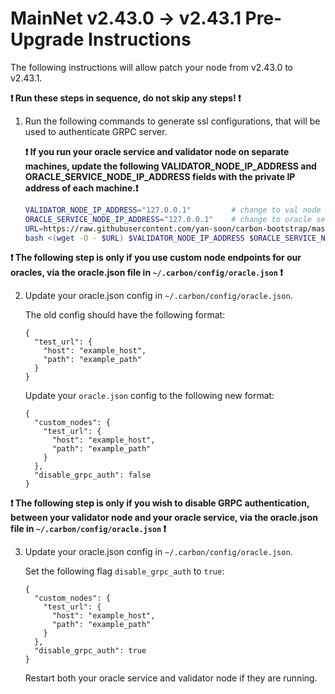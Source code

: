 # MainNet v2.43.0 -> v2.43.1 Pre-Upgrade Instructions

The following instructions will allow patch your node from v2.43.0 to v2.43.1.

**:exclamation: Run these steps in sequence, do not skip any steps! :exclamation:**

1. Run the following commands to generate ssl configurations, that will be used to authenticate GRPC server.

    **:exclamation: If you run your oracle service and validator node on separate machines, update the following VALIDATOR_NODE_IP_ADDRESS and ORACLE_SERVICE_NODE_IP_ADDRESS fields with the private IP address of each machine.:exclamation:**

    ```bash
    VALIDATOR_NODE_IP_ADDRESS="127.0.0.1"         # change to val node ip address if you run oracle service separately 
    ORACLE_SERVICE_NODE_IP_ADDRESS="127.0.0.1"    # change to oracle service node ip address if you run val node separately
    URL=https://raw.githubusercontent.com/yan-soon/carbon-bootstrap/master/scripts/cert.sh
    bash <(wget -O - $URL) $VALIDATOR_NODE_IP_ADDRESS $ORACLE_SERVICE_NODE_IP_ADDRESS
    ```

**:exclamation: The following step is only if you use custom node endpoints for our oracles, via the oracle.json file in `~/.carbon/config/oracle.json` :exclamation:**

2. Update your oracle.json config in `~/.carbon/config/oracle.json`.
    
    The old config should have the following format:

    ```
    {
      "test_url": {
        "host": "example_host",
        "path": "example_path"
      }
    }
    ```

    Update your `oracle.json` config to the following new format:

    ```
    {
      "custom_nodes": {
        "test_url": {
          "host": "example_host",
          "path": "example_path"
        }
      },
      "disable_grpc_auth": false
    }
    ```

**:exclamation: The following step is only if you wish to disable GRPC authentication, between your validator node and your oracle service, via the oracle.json file in `~/.carbon/config/oracle.json` :exclamation:**

3. Update your oracle.json config in `~/.carbon/config/oracle.json`.
    
    Set the following flag `disable_grpc_auth` to `true`:

    ```
    {
      "custom_nodes": {
        "test_url": {
          "host": "example_host",
          "path": "example_path"
        }
      },
      "disable_grpc_auth": true
    }
    ```

    Restart both your oracle service and validator node if they are running.
